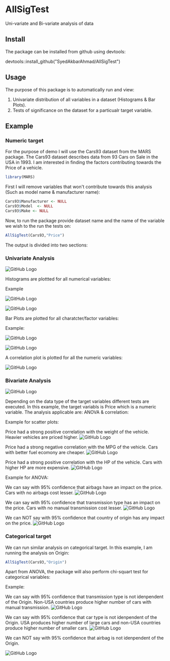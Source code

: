 # AllSigTest
Uni-variate and Bi-variate analysis of data 


## Install

The package can be installed from github using devtools:

devtools::install_github("SyedAkbarAhmad/AllSigTest")

## Usage

The purpose of this package is to automatically run and view:

1. Univariate distribution of all variables in a dataset (Histograms & Bar Plots).
2. Tests of significance on the dataset for a particualr target variable.


## Example

### Numeric target

For the purpose of demo I will use the Cars93 dataset from the MARS package. The Cars93 dataset describes data from 93 Cars on Sale in the USA in 1993. I am interested in finding the factors contributing towards the Price of a vehicle.

```R
library(MARS)
```
First I will remove variables that won't contribute towards this analysis (Such as model name & manufacturer name):

``` R
Cars93$Manufacturer <- NULL
Cars93$Model  <- NULL
Cars93$Make <- NULL
```

Now, to run the package provide dataset name and the name of the variable we wish to the run the tests on:

```R
AllSigTest(Cars93,"Price")
```

The output is divided into two sections:

### Univariate Analysis

![GitHub Logo](/images/UniIntro.png)

Histograms are plottted for all numerical variables:

Example

![GitHub Logo](/images/Mpg_Hist.png)

![GitHub Logo](/images/HIst_HP.png)

Bar Plots are plotted for all charatcter/factor variables:

Example:

![GitHub Logo](/images/Bar_Cyl.png)

![GitHub Logo](/images/Bar_Type.png)

A correlation plot is plotted for all the numeric variables:

![GitHub Logo](/images/Cor_plot.png)

### Bivariate Analysis

![GitHub Logo](/images/BI_Intro.png)

Depending on the data type of the target variables different tests are executed. In this example, the target variabls is Price which is a numeric variable. The analysis applicable are: ANOVA & correlation:

Example for scatter plots:

Price had a strong positive correlation with the weight of the vehicle. Heavier vehicles are priced higher.
![GitHub Logo](/images/Cor_Wt.png)

Price had a strong negative correlation with the MPG of the vehicle. Cars with better fuel ecomony are cheaper.
![GitHub Logo](/images/Cor_Mpg.png)

Price had a strong positive correlation with the HP of the vehicle. Cars with higher HP are more expensive.
![GitHub Logo](/images/Cor_HP.png)

Example for ANOVA:

We can say with 95% confidence that airbags have an impact on the price. Cars with no airbags cost lesser. 
![GitHub Logo](/images/ANova_Airbag.png)

We can say with 95% confidence that transmission type has an impact on the price. Cars with no manual transmission cost lesser. 
![GitHub Logo](/images/Anova_Manrans.png)

We can NOT say with 95% confidence that country of origin has any impact on the price. 
![GitHub Logo](/images/ANova_Origin.png)


### Categorical target

We can run similar analysis on categorical target. In this example, I am running the analysis on Origin:

```R
AllSigTest(Cars93,"Origin")
```

Apart from ANOVA, the package will also perform chi-squart test for categorical variables:

Example:

We can say with 95% confidence that transmission type is not idenpendent of the Origin. Non-USA countries produce higher number of cars with manual transmission. 
![GitHub Logo](/images/Chi-sq_ManTrans.png)

We can say with 95% confidence that car type is not idenpendent of the Origin. USA produces higher number of large cars and non-USA countries produce higher number of smaller cars. 
![GitHub Logo](/images/Chi-sq_Type.png)

We can NOT say with 95% confidence that airbag is not idenpendent of the Origin. 

![GitHub Logo](/images/CHi-sq_Airba.png)







